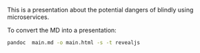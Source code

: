 This is a presentation about the potential dangers of blindly using microservices.

To convert the MD into a presentation: 
```sh
pandoc  main.md -o main.html -s -t revealjs
```
